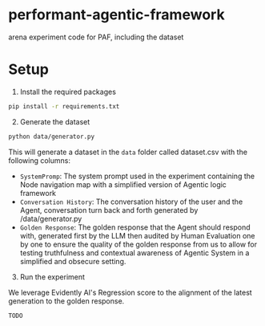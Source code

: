 # performant-agentic-framework

arena experiment code for PAF, including the dataset

# Setup

1. Install the required packages

```bash
pip install -r requirements.txt
```

2.  Generate the dataset

```bash
python data/generator.py
```

This will generate a dataset in the `data` folder called dataset.csv with the following columns:

- `SystemPromp`: The system prompt used in the experiment containing the Node navigation map with a simplified version of Agentic logic framework
- `Conversation History`: The conversation history of the user and the Agent, conversation turn back and forth generated by /data/generator.py
- `Golden Response`: The golden response that the Agent should respond with, generated first by the LLM then audited by Human Evaluation one by one to ensure the quality of the golden response from us to allow for testing truthfulness and contextual awareness of Agentic System in a simplified and obsecure setting.

3. Run the experiment

We leverage Evidently AI's Regression score to the alignment of the latest generation to the golden response.

```bash
TODO
```
